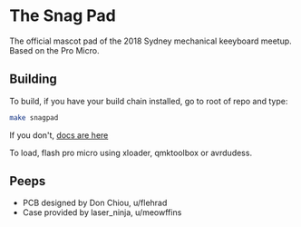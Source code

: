 # The Snag Pad

The official mascot pad of the 2018 Sydney mechanical keeyboard meetup. Based on the Pro Micro. 

## Building

To build, if you have your build chain installed, go to root of repo and type:  
```bash
make snagpad
```  

If you don't, [docs are here](https://beta.docs.qmk.fm/detailed-guides/getting_started_build_tools)

To load, flash pro micro using xloader, qmktoolbox or avrdudess.

## Peeps

* PCB designed by Don Chiou, u/flehrad
* Case provided by laser_ninja, u/meowffins